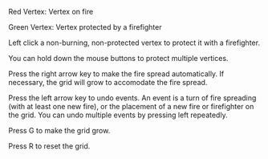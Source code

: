 Red Vertex: Vertex on fire

Green Vertex: Vertex protected by a firefighter

Left click a non-burning, non-protected vertex to protect it with a firefighter.

You can hold down the mouse buttons to protect multiple vertices.

Press the right arrow key to make the fire spread automatically. If necessary, the grid will grow to accomodate the fire spread.

Press the left arrow key to undo events. An event is a turn of fire spreading (with at least one new fire), or the placement of a new fire or firefighter on the grid. You can undo multiple events by pressing left repeatedly.

Press G to make the grid grow.

Press R to reset the grid.
